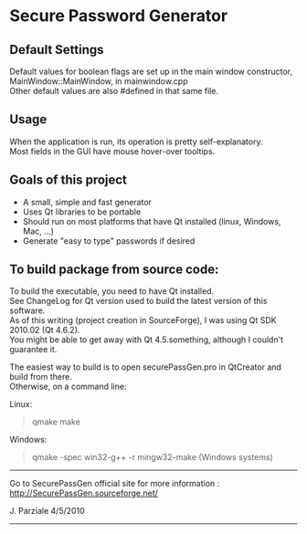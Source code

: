 # Secure Password Generator

## Default Settings

Default values for boolean flags are set up in the main window constructor, MainWindow::MainWindow, in mainwindow.cpp  
Other default values are also #defined in that same file.


## Usage

When the application is run, its operation is pretty self-explanatory.  
Most fields in the GUI have mouse hover-over tooltips.


## Goals of this project

* A small, simple and fast generator
* Uses Qt libraries to be portable
* Should run on most platforms that have Qt installed (linux, Windows, Mac, ...)
* Generate "easy to type" passwords if desired


## To build package from source code:

To build the executable, you need to have Qt installed.  
See ChangeLog for Qt version used to build the latest version of this software.  
As of this writing (project creation in SourceForge), I was using Qt SDK 2010.02 (Qt 4.6.2).  
You might be able to get away with Qt 4.5.something, although I couldn't guarantee it.

The easiest way to build is to open securePassGen.pro in QtCreator and build from there.  
Otherwise, on a command line:

Linux:
> qmake
> make

Windows:
> qmake -spec win32-g++ -r
> mingw32-make (Windows systems)

---

Go to SecurePassGen official site for more information :  
http://SecurePassGen.sourceforge.net/

J. Parziale
4/5/2010

---
